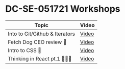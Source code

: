 # DC-SE-051721 Workshops

| Topic            | Video                |
| -----            | -----                |
| Into to Git/Github & Iterators| [Video](https://youtu.be/5FcwyPNn6ZE) |
| Fetch Dog CEO review 🐶| [Video](https://youtu.be/12kfScN1wXI) |
| Intro to CSS 💅| [Video](https://youtu.be/LgaKGyANghQ) |
| Thinking in React pt.1 🧑🏽‍💻| [Video](https://youtu.be/A79Lo_APftw) |

